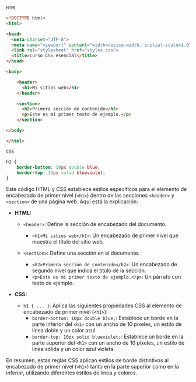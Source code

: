 `HTML`

```html
<!DOCTYPE html>
<html>

<head>
  <meta charset="UTF-8">
  <meta name="viewport" content="width=device-width, initial-scale=1.0">
  <link rel="stylesheet" href="styles.css">
  <title>Curso CSS esencial</title>
</head>

<body>

    <header>
      <h1>Mi sitios web</h1>
    </header>

    <section>
      <h2>Primera sección de contenido</h2>
      <p>Este es mi primer texto de ejemplo.</p>
    </section>

</body>

</html>
```
`CSS`

```css
h1 {
    border-bottom: 10px double blue;
    border-top: 10px solid blueviolet;
}
```
Este código HTML y CSS establece estilos específicos para el elemento de encabezado de primer nivel (`<h1>`) dentro de las secciones `<header>` y `<section>` de una página web. Aquí está la explicación:

- **HTML:**
  - `<header>`: Define la sección de encabezado del documento.
    - `<h1>Mi sitios web</h1>`: Un encabezado de primer nivel que muestra el título del sitio web.

  - `<section>`: Define una sección en el documento.
    - `<h2>Primera sección de contenido</h2>`: Un encabezado de segundo nivel que indica el título de la sección.
    - `<p>Este es mi primer texto de ejemplo.</p>`: Un párrafo con texto de ejemplo.

- **CSS:**
  - `h1 { ... }`: Aplica las siguientes propiedades CSS al elemento de encabezado de primer nivel (`<h1>`):
    - `border-bottom: 10px double blue;`: Establece un borde en la parte inferior del `<h1>` con un ancho de 10 píxeles, un estilo de línea doble y un color azul.
    - `border-top: 10px solid blueviolet;`: Establece un borde en la parte superior del `<h1>` con un ancho de 10 píxeles, un estilo de línea sólida y un color azul violeta.

En resumen, estas reglas CSS aplican estilos de borde distintivos al encabezado de primer nivel (`<h1>`) tanto en la parte superior como en la inferior, utilizando diferentes estilos de línea y colores.
